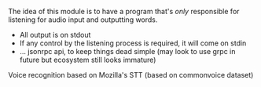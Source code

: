 The idea of this module is to have a program that's _only_ responsible
for listening for audio input and outputting words.

- All output is on stdout
- If any control by the listening process is required, it will come on stdin
- ... jsonrpc api, to keep things dead simple (may look to use grpc in future but ecosystem still looks immature)

Voice recognition based on Mozilla's STT (based on commonvoice dataset)
